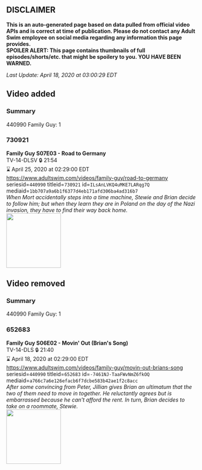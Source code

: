 ## DISCLAIMER
**This is an auto-generated page based on data pulled from official video APIs and is correct at time of publication. Please do not contact any Adult Swim employee on social media regarding any information this page provides.**  
**SPOILER ALERT: This page contains thumbnails of full episodes/shorts/etc. that might be spoilery to you. YOU HAVE BEEN WARNED.**  

_Last Update: April 18, 2020 at 03:00:29 EDT_
## Video added
### Summary
440990 Family Guy: 1  
### 730921
**Family Guy S07E03 - Road to Germany**  
TV-14-DLSV 🔒 21:54  
⌛ April 25, 2020 at 02:29:00 EDT  
https://www.adultswim.com/videos/family-guy/road-to-germany  
seriesid=`440990` titleid=`730921` id=`ILsAnLVKQ4uMKE7LARqg7Q` mediaid=`1bb707a9a6b1f6377d4eb171afd306ba4ad316b7`  
_When Mort accidentally steps into a time machine, Stewie and Brian decide to follow him; but when they learn they are in Poland on the day of the Nazi invasion, they have to find their way back home._  
<a href="https://i.cdn.turner.com/asfix/repository//8a25c3920eaf5fa6010eaffb99c438bf/thumbnail_4600742792177837747.jpg"><img src="https://i.cdn.turner.com/asfix/repository//8a25c3920eaf5fa6010eaffb99c438bf/thumbnail_4600742792177837747.jpg" height="144px" /></a>
## Video removed
### Summary
440990 Family Guy: 1  
### 652683
**Family Guy S06E02 - Movin' Out (Brian's Song)**  
TV-14-DLS 🔒 21:40  
⌛ April 18, 2020 at 02:29:00 EDT  
https://www.adultswim.com/videos/family-guy/movin-out-brians-song  
seriesid=`440990` titleid=`652683` id=`-7461NJ-TaaFWvNmZ6fkOQ` mediaid=`a766c7a6e126efacb6f7dcbe583b42ae1f2c8acc`  
_After some convincing from Peter, Jillian gives Brian an ultimatum that the two of them need to move in together.  He reluctantly agrees but is embarrassed because he can't afford the rent.  In turn, Brian decides to take on a roommate, Stewie._  
<a href="https://i.cdn.turner.com/asfix/repository//8a25c3920eaf5fa6010eaffb99c438bf/thumbnail_6075181839871523081.jpg"><img src="https://i.cdn.turner.com/asfix/repository//8a25c3920eaf5fa6010eaffb99c438bf/thumbnail_6075181839871523081.jpg" height="144px" /></a>
